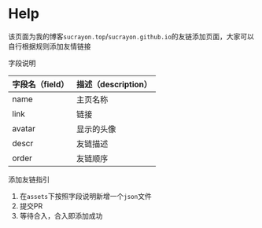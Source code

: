 # Help

该页面为我的博客`sucrayon.top`/`sucrayon.github.io`的友链添加页面，大家可以自行根据规则添加友情链接

字段说明

| 字段名（field） | 描述（description） |
| --------------- | ------------------- |
| name            | 主页名称            |
| link            | 链接                |
| avatar          | 显示的头像          |
| descr           | 友链描述            |
| order           | 友链顺序            |



添加友链指引

1.  在`assets`下按照字段说明新增一个`json`文件
2.  提交PR
3.  等待合入，合入即添加成功

